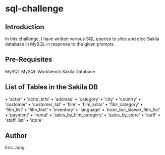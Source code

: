 # sql-challenge

## Introduction
In this challenge, I have written various SQL queries to slice and dice Sakila database in MySQL in response to the given prompts.

## Pre-Requisites
MySQL
MySQL Workbench
Sakila Database

## List of Tables in the Sakila DB
•	'actor'
•	'actor_info'
•	'address'
•	'category'
•	'city'
•	'country'
•	'customer'
•	'customer_list'
•	'film'
•	'film_actor'
•	'film_category'
•	'film_list'
•	'film_text'
•	'inventory'
•	'language'
•	'nicer_but_slower_film_list'
•	'payment'
•	'rental'
•	'sales_by_film_category'
•	'sales_by_store'
•	'staff'
•	'staff_list'
•	'store'

## Author
Eric Jung
